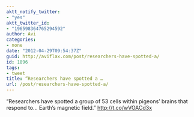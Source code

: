 ```yaml
---
aktt_notify_twitter:
- "yes"
aktt_twitter_id:
- "196598364765294592"
author: Avi
categories:
- none
date: "2012-04-29T09:54:37Z"
guid: http://aviflax.com/post/researchers-have-spotted-a/
id: 1896
tags:
- tweet
title: “Researchers have spotted a …
url: /post/researchers-have-spotted-a/
---
```

“Researchers have spotted a group of 53 cells within pigeons&#8217; brains that respond to… Earth&#8217;s magnetic field.” <a href="http://t.co/wVOACd3x" rel="nofollow">http://t.co/wVOACd3x</a>